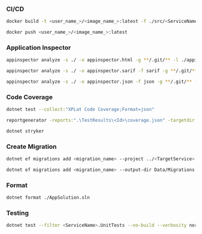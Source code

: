 ### CI/CD
```sh
docker build -t <user_name_>/<image_name_>:latest -f ./src/<ServiceName>/Dockerfile .
```

```sh
docker push <user_name_>/<image_name_>:latest
```

### Application Inspector

```sh
appinspector analyze -s ./ -o appinspector.html -g **/.git/** -l ./appinspector.log
```
```sh
appinspector analyze -s ./ -o appinspector.sarif -f sarif -g **/.git/** -l ./appinspector.log
```
```sh
appinspector analyze -s ./ -o appinspector.json -f json -g **/.git/** -l ./appinspector.log
```

### Code Coverage
```sh
dotnet test --collect:"XPLat Code Coverage;Format=json"

reportgenerator -reports:".\TestResults\<Id>\coverage.json" -targetdir:"coverageresults" -reporttypes:Html

dotnet stryker
```

### Create Migration
```sh	
dotnet ef migrations add <migration_name> --project ../<TargetService> --startup-project . --output-dir Data/Migrations
```

```sh	
dotnet ef migrations add <migration_name> --output-dir Data/Migrations
```

### Format
```sh
dotnet format ./AppSolution.sln
```

### Testing
```sh
dotnet test --filter <ServiceName>.UnitTests --no-build --verbosity normal
```



